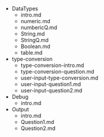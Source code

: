 - DataTypes
  - intro.md
  - numeric.md
  - numbericQ.md
  - String.md
  - StringQ.md
  - Boolean.md
  - table.md
- type-conversion	
	- type-conversion-intro.md	
	- type-conversion-question.md	
	- user-input-type-conversion.md	
	- user-input-question1.md	
	- user-input-question2.md
- Debug
  - intro.md
- Output
  - intro.md
  - Question1.md
  - Question2.md